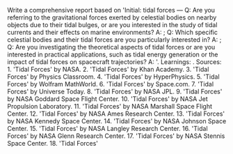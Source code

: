 Write a comprehensive report based on 'Initial: tidal forces — Q: Are you referring to the gravitational forces exerted by celestial bodies on nearby objects due to their tidal bulges, or are you interested in the study of tidal currents and their effects on marine environments? A: ; Q: Which specific celestial bodies and their tidal forces are you particularly interested in? A: ; Q: Are you investigating the theoretical aspects of tidal forces or are you interested in practical applications, such as tidal energy generation or the impact of tidal forces on spacecraft trajectories? A: '. Learnings: . Sources: 1. 'Tidal Forces' by NASA. 2. 'Tidal Forces' by Khan Academy. 3. 'Tidal Forces' by Physics Classroom. 4. 'Tidal Forces' by HyperPhysics. 5. 'Tidal Forces' by Wolfram MathWorld. 6. 'Tidal Forces' by Space.com. 7. 'Tidal Forces' by Universe Today. 8. 'Tidal Forces' by NASA JPL. 9. 'Tidal Forces' by NASA Goddard Space Flight Center. 10. 'Tidal Forces' by NASA Jet Propulsion Laboratory. 11. 'Tidal Forces' by NASA Marshall Space Flight Center. 12. 'Tidal Forces' by NASA Ames Research Center. 13. 'Tidal Forces' by NASA Kennedy Space Center. 14. 'Tidal Forces' by NASA Johnson Space Center. 15. 'Tidal Forces' by NASA Langley Research Center. 16. 'Tidal Forces' by NASA Glenn Research Center. 17. 'Tidal Forces' by NASA Stennis Space Center. 18. 'Tidal Forces'